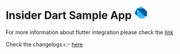 # Insider Dart Sample App <img src="https://github.com/github/explore/raw/main/topics/dart/dart.png" alt="dart" width="35" height="35"/>
For more information about flutter integration please check the [link](https://academy.useinsider.com/docs/flutter-integration)

Check the changelogs 👉 [here](https://academy.useinsider.com/docs/flutter-changelogs)
